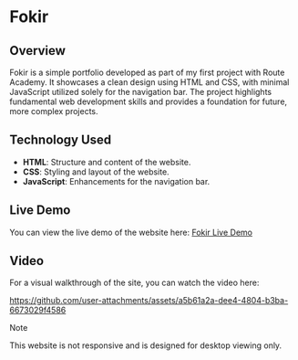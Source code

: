 # Fokir


## Overview

Fokir is a simple portfolio developed as part of my first project with Route Academy. It showcases a clean design using HTML and CSS, with minimal JavaScript utilized solely for the navigation bar. The project highlights fundamental web development skills and provides a foundation for future, more complex projects.

## Technology Used

- **HTML**: Structure and content of the website.
- **CSS**: Styling and layout of the website.
- **JavaScript**: Enhancements for the navigation bar.

## Live Demo

You can view the live demo of the website here: [Fokir Live Demo](https://fokir-jet.vercel.app/)

## Video

For a visual walkthrough of the site, you can watch the video here:

https://github.com/user-attachments/assets/a5b61a2a-dee4-4804-b3ba-6673029f4586

> [!NOTE]
> This website is not responsive and is designed for desktop viewing only.
>
